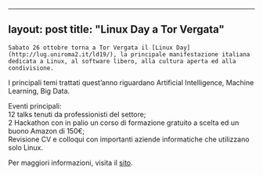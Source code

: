 
---
layout: post
title:  "Linux Day a Tor Vergata"
---
	Sabato 26 ottobre torna a Tor Vergata il [Linux Day](http://lug.uniroma2.it/ld19/), la principale manifestazione italiana dedicata a Linux, al software libero, alla cultura aperta ed alla condivisione.   
I principali temi trattati quest’anno riguardano Artificial Intelligence, Machine Learning, Big Data.

Eventi principali:  
12 talks tenuti da professionisti del settore;  
2 Hackathon con in palio un corso di formazione gratuito a scelta ed un buono Amazon di 150€;  
Revisione CV e colloqui con importanti aziende informatiche che utilizzano solo Linux.

Per maggiori informazioni, visita il [sito](http://lug.uniroma2.it/ld19/).